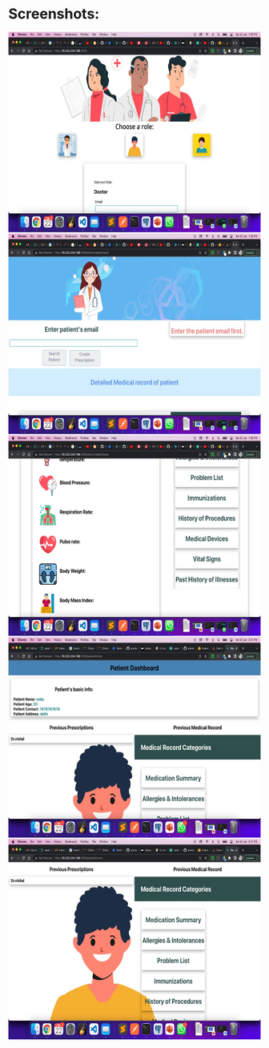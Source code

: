 # Screenshots:

<img src="https://github.com/arunavdey7/EasyAccessPatientRecords/blob/final/1.jpeg" width="650" height="400"></img>
<img src="https://github.com/arunavdey7/EasyAccessPatientRecords/blob/final/2.jpeg" width="650" height="400"></img>
<img src="https://github.com/arunavdey7/EasyAccessPatientRecords/blob/final/3.jpeg" width="650" height="400"></img>
<img src="https://github.com/arunavdey7/EasyAccessPatientRecords/blob/final/4.jpeg" width="650" height="400"></img>
<img src="https://github.com/arunavdey7/EasyAccessPatientRecords/blob/final/5.jpeg" width="650" height="400"></img>
